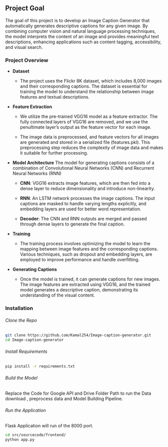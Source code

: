 ## Project Goal
The goal of this project is to develop an Image Caption Generator that automatically generates descriptive captions for any given image. By combining computer vision and natural language processing techniques, the model interprets the content of an image and provides meaningful text descriptions, enhancing applications such as content tagging, accessibility, and visual search.

### Project Overview
+ **Dataset**
	+ The project uses the Flickr 8K dataset, which includes 8,000 images and their corresponding captions. The dataset is essential for training the model to understand the relationship between image features and textual descriptions.

+ **Feature Extraction**
	+ We utilize the pre-trained VGG16 model as a feature extractor. The fully connected layers of VGG16 are removed, and we use the penultimate layer’s output as the feature vector for each image.

	+ The image data is preprocessed, and feature vectors for all images are generated and stored in a serialized file (features.pkl). This preprocessing step reduces the complexity of image data and makes it suitable for further processing.

+ **Model Architecture**
     The model for generating captions consists of a combination of Convolutional Neural      Networks (CNN) and Recurrent Neural Networks (RNN)
	+ **CNN**: VGG16 extracts image features, which are then fed into a dense layer to reduce dimensionality and introduce non-linearity.

	+ **RNN**: An LSTM network processes the image captions. The input captions are masked to handle varying lengths explicitly, and embedding layers are used for better word representation.
	+ **Decoder**: The CNN and RNN outputs are merged and passed through dense layers to generate the final caption.

+ **Training**
	+ The training process involves optimizing the model to learn the mapping between image features and the corresponding captions. Various techniques, such as dropout and embedding layers, are employed to improve performance and handle overfitting.

+ **Generating Captions**
	+ Once the model is trained, it can generate captions for new images. The image features are extracted using VGG16, and the trained model generates a descriptive caption, demonstrating its understanding of the visual content.


### Installation

###### Clone the Repo
```bash
git clone https://github.com/Kamal254/Image-caption-generator.git
cd Image-caption-generator
```

###### Install Requirements
```bash
pip install -r requirements.txt
```

###### Build the Model
Replace the Code for Google API and Drive Folder Path to run the Data download , preprocess data and  Model Building Pipeline. 


###### Run the Application
Flask Application will run of the 8000 port.
```bash
cd src/sourcecode/frontend/
python app.py
```
